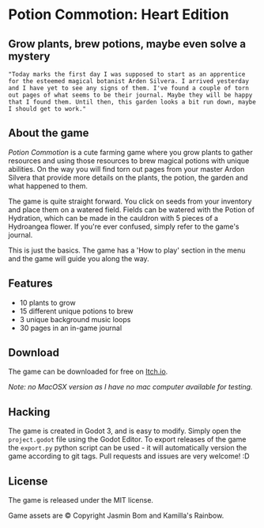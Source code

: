 # Potion Commotion: Heart Edition

## Grow plants, brew potions, maybe even solve a mystery

    "Today marks the first day I was supposed to start as an apprentice for the esteemed magical botanist Arden Silvera. I arrived yesterday and I have yet to see any signs of them. I've found a couple of torn out pages of what seems to be their journal. Maybe they will be happy that I found them. Until then, this garden looks a bit run down, maybe I should get to work."

## About the game

*Potion Commotion* is a cute farming game where you grow plants to gather resources and using those resources to brew magical potions with unique abilities. On the way you will find torn out pages from your master Ardon Silvera that provide more details on the plants, the potion, the garden and what happened to them.

The game is quite straight forward. You click on seeds from your inventory and place them on a watered field. Fields can be watered with the Potion of Hydration, which can be made in the cauldron with 5 pieces of a Hydroangea flower. If you're ever confused, simply refer to the game's journal.

This is just the basics. The game has a 'How to play' section in the menu and the game will guide you along the way.

## Features

- 10 plants to grow
- 15 different unique potions to brew
- 3 unique background music loops
- 30 pages in an in-game journal

## Download

The game can be downloaded for free on [Itch.io](https://jsmnbom.itch.io/potion-commotion).

*Note: no MacOSX version as I have no mac computer available for testing.*

## Hacking

The game is created in Godot 3, and is easy to modify. Simply open the `project.godot` file using the Godot Editor. To export releases of the game the `export.py` python script can be used - it will automatically version the game according to git tags. Pull requests and issues are very welcome! :D

## License

The game is released under the MIT license.

Game assets are © Copyright Jasmin Bom and Kamilla's Rainbow.
